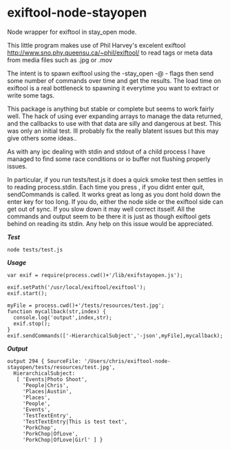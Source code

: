 # exiftool-node-stayopen
Node wrapper for exiftool in stay_open mode.

This little program makes use of 
Phil Harvey's excelent exiftool 
http://www.sno.phy.queensu.ca/~phil/exiftool/
to read tags or meta data from media files such as .jpg or .mov

The intent is to spawn exiftool using the -stay_open -@ - flags
then send some number of commands over time and get the results.
The load time on exiftool is a real bottleneck to spawning it everytime
you want to extract or write some tags.

This package is anything but stable or complete but seems to work fairly well.
The hack of using ever expanding arrays to manage the data returned, and the 
callbacks to use with that data are silly and dangerous at best. This was only an initial test.
Ill probably fix the really blatent issues but this may give others some ideas..

As with any ipc dealing with stdin and stdout of a child process I have managed
to find some race conditions or io buffer not flushing properly issues.

In particular, if you run tests/test.js it does a quick smoke test then settles in to reading 
process.stdin. Each time you press <Enter>, if you didnt enter quit, sendCommands is called.
It works great as long as you dont hold down the enter key for too long.
If you do, either the node side or the exiftool side can get out of sync. If you slow down it may well correct itsself. All the commands and output seem to be there it is just as though exiftool gets 
behind on reading its stdin. Any help on this issue would be appreciated.

___Test___
```
node tests/test.js
```

___Usage___
```
var exif = require(process.cwd()+'/lib/exifstayopen.js');

exif.setPath('/usr/local/exiftool/exiftool');
exif.start();

myFile = process.cwd()+'/tests/resources/test.jpg';
function mycallback(str,index) {
  console.log('output',index,str);
  exif.stop();
}
exif.sendCommands(['-HierarchicalSubject','-json',myFile],mycallback);
```
___Output___
```
output 294 { SourceFile: '/Users/chris/exiftool-node-stayopen/tests/resources/test.jpg',
  HierarchicalSubject: 
   [ 'Events|Photo Shoot',
     'People|Chris',
     'Places|Austin',
     'Places',
     'People',
     'Events',
     'TestTextEntry',
     'TestTextEntry|This is test text',
     'PorkChop',
     'PorkChop|OfLove',
     'PorkChop|OfLove|Girl' ] }

```





